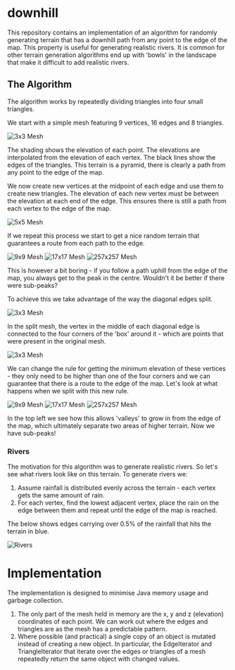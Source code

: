 # downhill
This repository contains an implementation of an algorithm for randomly generating terrain that has a downhill path from any point to the edge of the map. This property is useful for generating realistic rivers. It is common for other terrain generation algorithms end up with 'bowls' in the landscape that make it difficult to add realistic rivers.   

## The Algorithm

The algorithm works by repeatedly dividing triangles into four small triangles.

We start with a simple mesh featuring 9 vertices, 16 edges and 8 triangles.

![3x3 Mesh](images/mesh3.png)

The shading shows the elevation of each point. The elevations are interpolated from the elevation of each vertex. The black lines show the edges of the triangles. This terrain is a pyramid, there is clearly a path from any point to the edge of the map.  

We now create new vertices at the midpoint of each edge and use them to create new triangles. The elevation of each new vertex must be between the elevation at each end of the edge. This ensures there is still a path from each vertex to the edge of the map.

![5x5 Mesh](images/mesh5.png)

If we repeat this process we start to get a nice random terrain that guarantees a route from each path to the edge.

![9x9 Mesh](images/mesh9.png)
![17x17 Mesh](images/mesh17.png)
![257x257 Mesh](images/mesh257.png)

This is however a bit boring - if you follow a path uphill from the edge of the map, you always get to the peak in the centre. Wouldn't it be better if there were sub-peaks?

To achieve this we take advantage of the way the diagonal edges split.

![3x3 Mesh](images/subpeak3.png)

In the split mesh, the vertex in the middle of each diagonal edge is connected to the four corners of the 'box' around it - which are points that were present in the original mesh. 

![3x3 Mesh](images/subpeak5.png)

We can change the rule for getting the minimum elevation of these vertices - they only need to be higher than one of the four corners and we can guarantee that there is a route to the edge of the map. Let's look at what happens when we split with this new rule.

![9x9 Mesh](images/subpeak9.png)
![17x17 Mesh](images/subpeak17.png)
![257x257 Mesh](images/subpeak257.png)

In the top left we see how this allows 'valleys' to grow in from the edge of the map, which ultimately separate two areas of higher terrain. Now we have sub-peaks!

### Rivers

The motivation for this algorithm was to generate realistic rivers. So let's see what rivers look like on this terrain. To generate rivers we:

1. Assume rainfall is distributed evenly across the terrain - each vertex gets the same amount of rain.
2. For each vertex, find the lowest adjacent vertex, place the rain on the edge between them and repeat until the edge of the map is reached.

The below shows edges carrying over 0.5% of the rainfall that hits the terrain in blue.

![Rivers](images/rivers.png)


# Implementation

The implementation is designed to minimise Java memory usage and garbage collection. 
1. The only part of the mesh held in memory are the x, y and z (elevation) coordinates of each point. We can work out where the edges and triangles are as the mesh has a predictable pattern.  
2. Where possible (and practical) a single copy of an object is mutated instead of creating a new object. In particular, the EdgeIterator and TriangleIterator that iterate over the edges or triangles of a mesh repeatedly return the same object with changed values. 